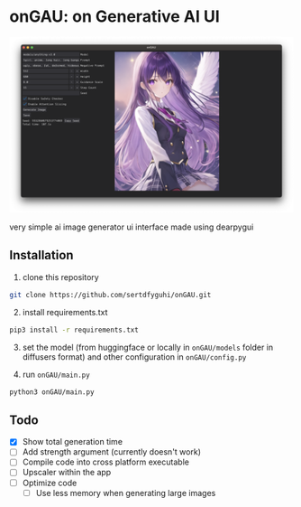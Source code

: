 # onGAU: on Generative AI UI

![interface of onGAU on Mac](https://raw.githubusercontent.com/sertdfyguhi/onGAU/master/interface.png)

very simple ai image generator ui interface made using dearpygui

## Installation

1. clone this repository

```sh
git clone https://github.com/sertdfyguhi/onGAU.git
```

2. install requirements.txt

```sh
pip3 install -r requirements.txt
```

3. set the model (from huggingface or locally in `onGAU/models` folder in diffusers format) and other configuration in `onGAU/config.py`

4. run `onGAU/main.py`

```sh
python3 onGAU/main.py
```

## Todo

- [x] Show total generation time
- [ ] Add strength argument (currently doesn't work)
- [ ] Compile code into cross platform executable
- [ ] Upscaler within the app
- [ ] Optimize code
  - [ ] Use less memory when generating large images
